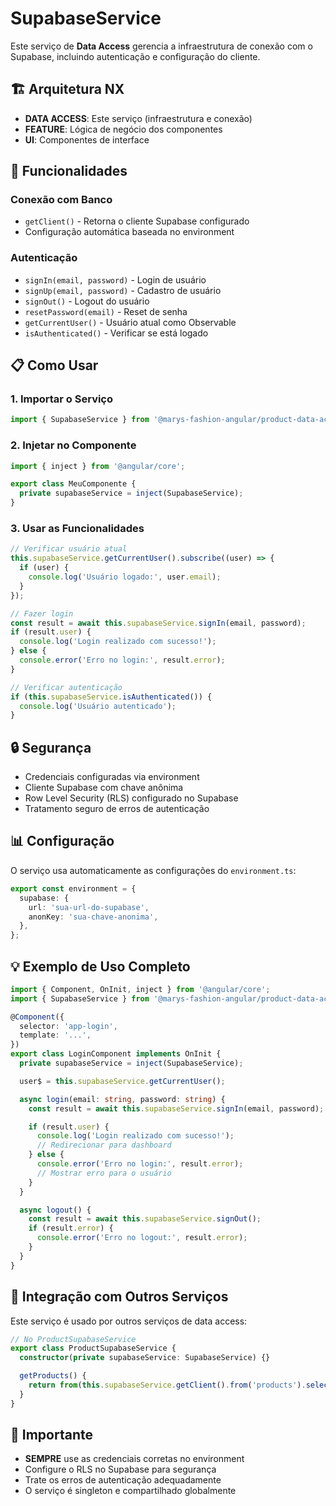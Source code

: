 # SupabaseService

Este serviço de **Data Access** gerencia a infraestrutura de conexão com o Supabase, incluindo autenticação e configuração do cliente.

## 🏗️ **Arquitetura NX**

- **DATA ACCESS**: Este serviço (infraestrutura e conexão)
- **FEATURE**: Lógica de negócio dos componentes
- **UI**: Componentes de interface

## 🔧 **Funcionalidades**

### **Conexão com Banco**

- `getClient()` - Retorna o cliente Supabase configurado
- Configuração automática baseada no environment

### **Autenticação**

- `signIn(email, password)` - Login de usuário
- `signUp(email, password)` - Cadastro de usuário
- `signOut()` - Logout do usuário
- `resetPassword(email)` - Reset de senha
- `getCurrentUser()` - Usuário atual como Observable
- `isAuthenticated()` - Verificar se está logado

## 📋 **Como Usar**

### 1. **Importar o Serviço**

```typescript
import { SupabaseService } from '@marys-fashion-angular/product-data-access';
```

### 2. **Injetar no Componente**

```typescript
import { inject } from '@angular/core';

export class MeuComponente {
  private supabaseService = inject(SupabaseService);
}
```

### 3. **Usar as Funcionalidades**

```typescript
// Verificar usuário atual
this.supabaseService.getCurrentUser().subscribe((user) => {
  if (user) {
    console.log('Usuário logado:', user.email);
  }
});

// Fazer login
const result = await this.supabaseService.signIn(email, password);
if (result.user) {
  console.log('Login realizado com sucesso!');
} else {
  console.error('Erro no login:', result.error);
}

// Verificar autenticação
if (this.supabaseService.isAuthenticated()) {
  console.log('Usuário autenticado');
}
```

## 🔒 **Segurança**

- Credenciais configuradas via environment
- Cliente Supabase com chave anônima
- Row Level Security (RLS) configurado no Supabase
- Tratamento seguro de erros de autenticação

## 📊 **Configuração**

O serviço usa automaticamente as configurações do `environment.ts`:

```typescript
export const environment = {
  supabase: {
    url: 'sua-url-do-supabase',
    anonKey: 'sua-chave-anonima',
  },
};
```

## 💡 **Exemplo de Uso Completo**

```typescript
import { Component, OnInit, inject } from '@angular/core';
import { SupabaseService } from '@marys-fashion-angular/product-data-access';

@Component({
  selector: 'app-login',
  template: '...',
})
export class LoginComponent implements OnInit {
  private supabaseService = inject(SupabaseService);

  user$ = this.supabaseService.getCurrentUser();

  async login(email: string, password: string) {
    const result = await this.supabaseService.signIn(email, password);

    if (result.user) {
      console.log('Login realizado com sucesso!');
      // Redirecionar para dashboard
    } else {
      console.error('Erro no login:', result.error);
      // Mostrar erro para o usuário
    }
  }

  async logout() {
    const result = await this.supabaseService.signOut();
    if (result.error) {
      console.error('Erro no logout:', result.error);
    }
  }
}
```

## 🔄 **Integração com Outros Serviços**

Este serviço é usado por outros serviços de data access:

```typescript
// No ProductSupabaseService
export class ProductSupabaseService {
  constructor(private supabaseService: SupabaseService) {}

  getProducts() {
    return from(this.supabaseService.getClient().from('products').select('*'));
  }
}
```

## 🚨 **Importante**

- **SEMPRE** use as credenciais corretas no environment
- Configure o RLS no Supabase para segurança
- Trate os erros de autenticação adequadamente
- O serviço é singleton e compartilhado globalmente
